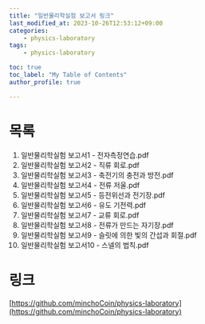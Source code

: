 ```yaml
---
title: "일반물리학실험 보고서 링크"
last_modified_at: 2023-10-26T12:53:12+09:00
categories:
    - physics-laboratory
tags:
    - physics-laboratory

toc: true
toc_label: "My Table of Contents"
author_profile: true

---
```

# 목록
1. 일반물리학실험 보고서1 - 전자측정연습.pdf
2. 일반물리학실험 보고서2 - 직류 회로.pdf
3. 일반물리학실험 보고서3 - 축전기의 충전과 방전.pdf
4. 일반물리학실험 보고서4 - 전류 저울.pdf
5. 일반물리학실험 보고서5 - 등전위선과 전기장.pdf
6. 일반물리학실험 보고서6 - 유도 기전력.pdf
7. 일반물리학실험 보고서7 - 교류 회로.pdf
8. 일반물리학실험 보고서8 - 전류가 만드는 자기장.pdf
9. 일반물리학실험 보고서9 - 슬릿에 의한 빛의 간섭과 회절.pdf
10. 일반물리학실험 보고서10 - 스넬의 법칙.pdf
# 링크

[https://github.com/minchoCoin/physics-laboratory](https://github.com/minchoCoin/physics-laboratory)